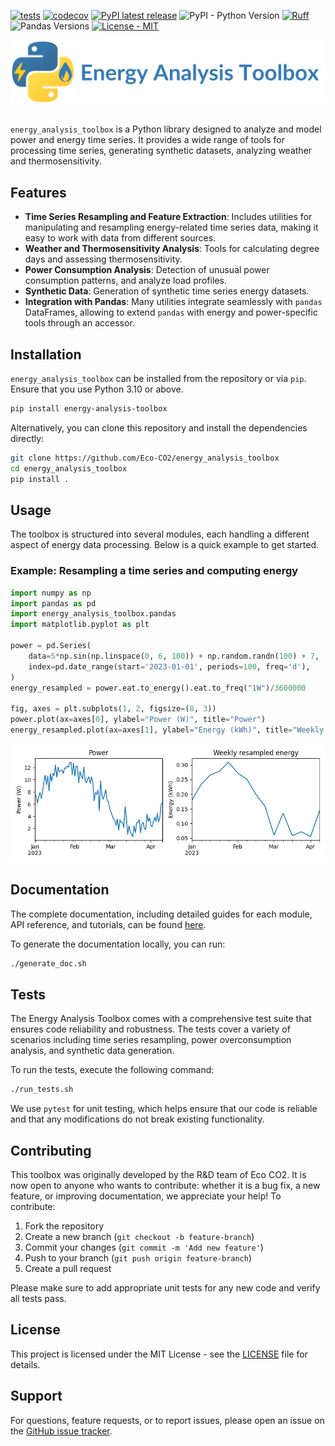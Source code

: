[![tests](https://github.com/Eco-CO2/energy_analysis_toolbox/actions/workflows/test.yml/badge.svg)](https://github.com/Eco-CO2/energy_analysis_toolbox/actions/workflows/test.yml)
[![codecov](https://codecov.io/gh/Eco-CO2/energy_analysis_toolbox/graph/badge.svg?token=XWWPB8E4SD)](https://codecov.io/gh/Eco-CO2/energy_analysis_toolbox)
[![PyPI latest release](https://img.shields.io/pypi/v/energy_analysis_toolbox.svg)](https://pypi.org/project/energy-analysis-toolbox/)
![PyPI - Python Version](https://img.shields.io/pypi/pyversions/energy_analysis_toolbox)
[![Ruff](https://img.shields.io/endpoint?url=https://raw.githubusercontent.com/astral-sh/ruff/main/assets/badge/v2.json)](https://github.com/astral-sh/ruff)
![Pandas Versions](https://img.shields.io/badge/pandas-2.1.2%20%7C%202.1.3%20%7C%202.1.4%20%7C%202.2-blue)
[![License - MIT](https://img.shields.io/badge/license-MIT-blue)](https://github.com/Eco-CO2/energy_analysis_toolbox/blob/main/LICENSE)

<picture align="center">
  <source media="(prefers-color-scheme: dark)" srcset="doc/_static/energy_analysis_toolbox_logo_horizontal_white.svg">
  <img alt="Pandas Logo" src="doc/_static/energy_analysis_toolbox_logo_horizontal.svg">
&nbsp;
</picture>

`energy_analysis_toolbox` is a Python library designed to analyze and model power and energy time series. It provides a wide range of tools for processing time series, generating synthetic datasets, analyzing weather and thermosensitivity.

## Features

- **Time Series Resampling and Feature Extraction**: Includes utilities for manipulating and resampling energy-related time series data, making it easy to work with data from different sources.
- **Weather and Thermosensitivity Analysis**: Tools for calculating degree days and assessing thermosensitivity.
- **Power Consumption Analysis**: Detection of unusual power consumption patterns, and analyze load profiles.
- **Synthetic Data**: Generation of synthetic time series energy datasets.
- **Integration with Pandas**: Many utilities integrate seamlessly with `pandas` DataFrames, allowing to extend `pandas` with energy and power-specific tools through an accessor.

## Installation

`energy_analysis_toolbox` can be installed from the repository or via `pip`. Ensure that you use Python 3.10 or above.

```sh
pip install energy-analysis-toolbox
```

Alternatively, you can clone this repository and install the dependencies directly:

```sh
git clone https://github.com/Eco-CO2/energy_analysis_toolbox
cd energy_analysis_toolbox
pip install .
```

## Usage

The toolbox is structured into several modules, each handling a different aspect of energy data processing. Below is a quick example to get started.

### Example: Resampling a time series and computing energy

```python
import numpy as np
import pandas as pd
import energy_analysis_toolbox.pandas
import matplotlib.pyplot as plt

power = pd.Series(
    data=5*np.sin(np.linspace(0, 6, 100)) + np.random.randn(100) + 7,
    index=pd.date_range(start='2023-01-01', periods=100, freq='d'),
)
energy_resampled = power.eat.to_energy().eat.to_freq("1W")/3600000

fig, axes = plt.subplots(1, 2, figsize=(8, 3))
power.plot(ax=axes[0], ylabel="Power (W)", title="Power")
energy_resampled.plot(ax=axes[1], ylabel="Energy (kWh)", title="Weekly resampled energy")
```

![demo_energy_resampling](doc/_static/demo_energy_resampling.png)

## Documentation

The complete documentation, including detailed guides for each module, API reference, and tutorials, can be found [here](https://energy_analysis_toolbox.readthedocs.io).

To generate the documentation locally, you can run:

```sh
./generate_doc.sh
```

## Tests

The Energy Analysis Toolbox comes with a comprehensive test suite that ensures code reliability and robustness. The tests cover a variety of scenarios including time series resampling, power overconsumption analysis, and synthetic data generation.

To run the tests, execute the following command:

```sh
./run_tests.sh
```

We use `pytest` for unit testing, which helps ensure that our code is reliable and that any modifications do not break existing functionality.

## Contributing

This toolbox was originally developed by the R&D team of Eco CO2. It is now open to anyone who wants to contribute: whether it is a bug fix, a new feature, or improving documentation, we appreciate your help! To contribute:

1. Fork the repository
1. Create a new branch (`git checkout -b feature-branch`)
1. Commit your changes (`git commit -m 'Add new feature'`)
1. Push to your branch (`git push origin feature-branch`)
1. Create a pull request

Please make sure to add appropriate unit tests for any new code and verify all tests pass.

## License

This project is licensed under the MIT License - see the [LICENSE](LICENSE) file for details.

## Support

For questions, feature requests, or to report issues, please open an issue on the [GitHub issue tracker](https://github.com/username/energy_analysis_toolbox/issues).
